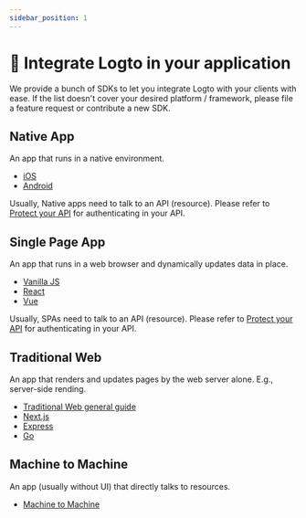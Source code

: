 ```yaml
---
sidebar_position: 1
---
```


# 🔗 Integrate Logto in your application

We provide a bunch of SDKs to let you integrate Logto with your clients with ease. If the list doesn't cover your desired platform / framework, please file a feature request or contribute a new SDK.

## Native App

An app that runs in a native environment.

- [iOS](./ios/README.mdx)
- [Android](./android.mdx)

Usually, Native apps need to talk to an API (resource). Please refer to [Protect your API](../protect-your-api/README.mdx) for authenticating in your API.

## Single Page App

An app that runs in a web browser and dynamically updates data in place.

- [Vanilla JS](./vanilla-js/README.mdx)
- [React](./react/README.mdx)
- [Vue](./vue.mdx)

Usually, SPAs need to talk to an API (resource). Please refer to [Protect your API](../protect-your-api/README.mdx) for authenticating in your API.

## Traditional Web

An app that renders and updates pages by the web server alone. E.g., server-side rending.

- [Traditional Web general guide](./traditional.mdx)
- [Next.js](./next-js.mdx)
- [Express](./express.mdx)
- [Go](./go.mdx)

## Machine to Machine

An app (usually without UI) that directly talks to resources.

- [Machine to Machine](./machine-to-machine.mdx)
